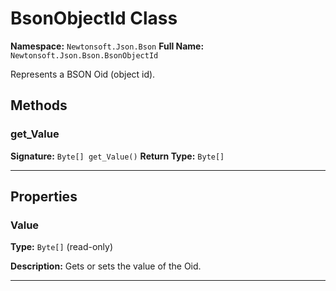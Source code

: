 # BsonObjectId Class

**Namespace:** `Newtonsoft.Json.Bson`
**Full Name:** `Newtonsoft.Json.Bson.BsonObjectId`

Represents a BSON Oid (object id).

## Methods

### get_Value

**Signature:** `Byte[] get_Value()`
**Return Type:** `Byte[]`

---

## Properties

### Value

**Type:** `Byte[]` (read-only)

**Description:** Gets or sets the value of the Oid.

---
